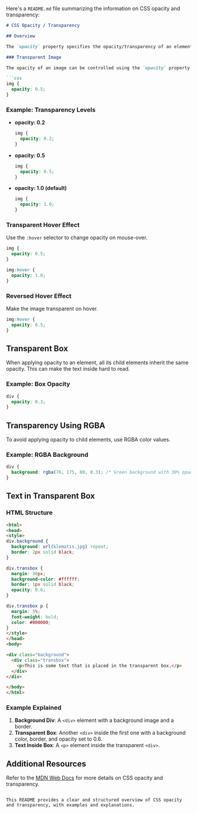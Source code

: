 Here's a `README.md` file summarizing the information on CSS opacity and transparency:

```markdown
# CSS Opacity / Transparency

## Overview

The `opacity` property specifies the opacity/transparency of an element. It takes a value from 0.0 (completely transparent) to 1.0 (completely opaque).

### Transparent Image

The opacity of an image can be controlled using the `opacity` property.

```css
img {
  opacity: 0.5;
}
```

### Example: Transparency Levels

- **opacity: 0.2**

  ```css
  img {
    opacity: 0.2;
  }
  ```

- **opacity: 0.5**

  ```css
  img {
    opacity: 0.5;
  }
  ```

- **opacity: 1.0 (default)**

  ```css
  img {
    opacity: 1.0;
  }
  ```

### Transparent Hover Effect

Use the `:hover` selector to change opacity on mouse-over.

```css
img {
  opacity: 0.5;
}

img:hover {
  opacity: 1.0;
}
```

### Reversed Hover Effect

Make the image transparent on hover.

```css
img:hover {
  opacity: 0.5;
}
```

## Transparent Box

When applying opacity to an element, all its child elements inherit the same opacity. This can make the text inside hard to read.

### Example: Box Opacity

```css
div {
  opacity: 0.3;
}
```

## Transparency Using RGBA

To avoid applying opacity to child elements, use RGBA color values.

### Example: RGBA Background

```css
div {
  background: rgba(76, 175, 80, 0.3); /* Green background with 30% opacity */
}
```

## Text in Transparent Box

### HTML Structure

```html
<html>
<head>
<style>
div.background {
  background: url(klematis.jpg) repeat;
  border: 2px solid black;
}

div.transbox {
  margin: 30px;
  background-color: #ffffff;
  border: 1px solid black;
  opacity: 0.6;
}

div.transbox p {
  margin: 5%;
  font-weight: bold;
  color: #000000;
}
</style>
</head>
<body>

<div class="background">
  <div class="transbox">
    <p>This is some text that is placed in the transparent box.</p>
  </div>
</div>

</body>
</html>
```

### Example Explained

1. **Background Div**: A `<div>` element with a background image and a border.
2. **Transparent Box**: Another `<div>` inside the first one with a background color, border, and opacity set to 0.6.
3. **Text Inside Box**: A `<p>` element inside the transparent `<div>`.

## Additional Resources

Refer to the [MDN Web Docs](https://developer.mozilla.org/en-US/docs/Web/CSS/opacity) for more details on CSS opacity and transparency.
```

This README provides a clear and structured overview of CSS opacity and transparency, with examples and explanations.

